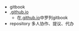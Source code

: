 * gitbook
* [.github.io](https://awszyai.github.io/)
  * 在[.github.io](https://awszyai.github.io/)中罗列gitbook
* repository 多人协作、提议、代办
